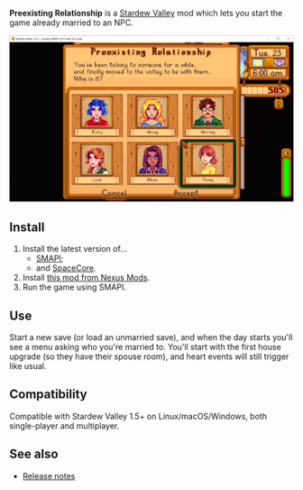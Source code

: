 ﻿**Preexisting Relationship** is a [Stardew Valley](http://stardewvalley.net/) mod which lets you
start the game already married to an NPC.

![](screenshot.png)

## Install
1. Install the latest version of...
   * [SMAPI](https://smapi.io);
   * and [SpaceCore](https://www.nexusmods.com/stardewvalley/mods/1348).
2. Install [this mod from Nexus Mods](http://www.nexusmods.com/stardewvalley/mods/7684).
3. Run the game using SMAPI.

## Use
Start a new save (or load an unmarried save), and when the day starts you'll see a menu asking who
you're married to. You'll start with the first house upgrade (so they have their spouse room), and
heart events will still trigger like usual.

## Compatibility
Compatible with Stardew Valley 1.5+ on Linux/macOS/Windows, both single-player and multiplayer.

## See also
* [Release notes](release-notes.md)
